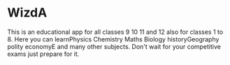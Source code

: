# WizdA
This is an educational app for all classes 9 10 11 and 12 also for classes 1 to 8. Here you can learnPhysics Chemistry Maths Biology historyGeography polity economyE and many other subjects. Don't wait for your competitive exams just prepare for it. 
